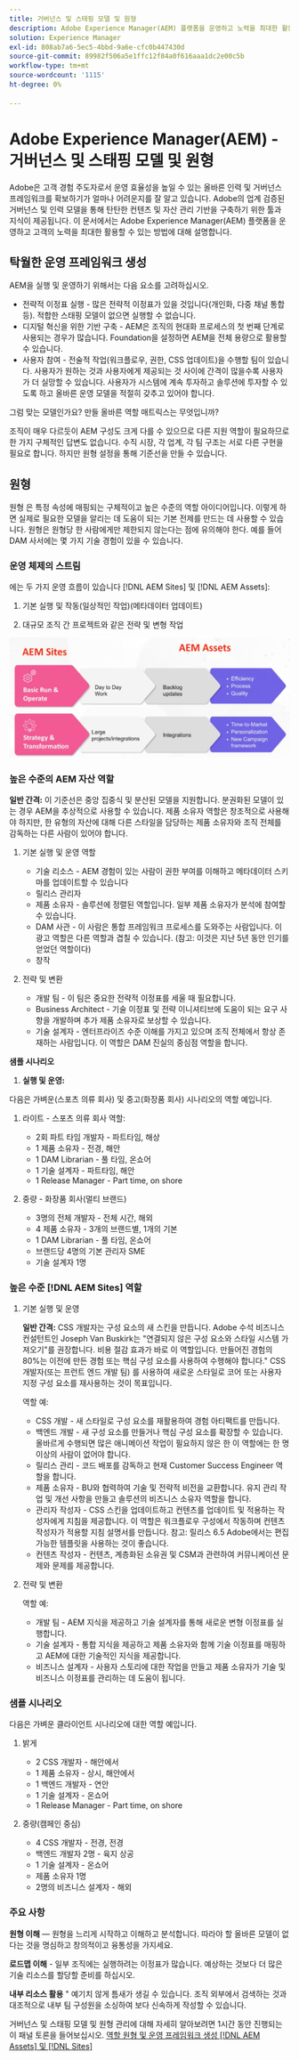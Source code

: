 ```yaml
---
title: 거버넌스 및 스태핑 모델 및 원형
description: Adobe Experience Manager(AEM) 플랫폼을 운영하고 노력을 최대한 활용할 수 있는 방법을 살펴볼 수 있습니다.
solution: Experience Manager
exl-id: 808ab7a6-5ec5-4bbd-9a6e-cfc0b447430d
source-git-commit: 89982f506a5e1ffc12f84a0f616aaa1dc2e00c5b
workflow-type: tm+mt
source-wordcount: '1115'
ht-degree: 0%

---
```


# Adobe Experience Manager(AEM) - 거버넌스 및 스태핑 모델 및 원형

Adobe은 고객 경험 주도자로서 운영 효율성을 높일 수 있는 올바른 인력 및 거버넌스 프레임워크를 확보하기가 얼마나 어려운지를 잘 알고 있습니다. Adobe의 업계 검증된 거버넌스 및 인력 모델을 통해 탄탄한 컨텐츠 및 자산 관리 기반을 구축하기 위한 툴과 지식이 제공됩니다. 이 문서에서는 Adobe Experience Manager(AEM) 플랫폼을 운영하고 고객의 노력을 최대한 활용할 수 있는 방법에 대해 설명합니다.

## 탁월한 운영 프레임워크 생성

AEM을 실행 및 운영하기 위해서는 다음 요소를 고려하십시오.

* 전략적 이정표 실행 - 많은 전략적 이정표가 있을 것입니다(개인화, 다중 채널 통합 등). 적합한 스태핑 모델이 없으면 실행할 수 없습니다.
* 디지털 혁신을 위한 기반 구축 - AEM은 조직의 현대화 프로세스의 첫 번째 단계로 사용되는 경우가 많습니다. Foundation을 설정하면 AEM을 전체 용량으로 활용할 수 있습니다.
* 사용자 참여 - 전술적 작업(워크플로우, 권한, CSS 업데이트)을 수행할 팀이 있습니다. 사용자가 원하는 것과 사용자에게 제공되는 것 사이에 간격이 많을수록 사용자가 더 실망할 수 있습니다. 사용자가 시스템에 계속 투자하고 솔루션에 투자할 수 있도록 하고 올바른 운영 모델을 적절히 갖추고 있어야 합니다.

그럼 맞는 모델인가요? 만들 올바른 역할 매트릭스는 무엇입니까?

조직이 매우 다르듯이 AEM 구성도 크게 다를 수 있으므로 다른 지원 역할이 필요하므로 한 가지 구체적인 답변도 없습니다. 수직 시장, 각 업계, 각 팀 구조는 서로 다른 구현을 필요로 합니다. 하지만 원형 설정을 통해 기준선을 만들 수 있습니다.

## 원형

원형 은 특정 속성에 매핑되는 구체적이고 높은 수준의 역할 아이디어입니다. 이렇게 하면 실제로 필요한 모델을 알리는 데 도움이 되는 기본 전제를 만드는 데 사용할 수 있습니다. 원형은 원형당 한 사람에게만 제한되지 않는다는 점에 유의해야 한다. 예를 들어 DAM 사서에는 몇 가지 기술 경험이 있을 수 있습니다.

### 운영 체제의 스트림

에는 두 가지 운영 흐름이 있습니다 [!DNL AEM Sites] 및 [!DNL AEM Assets]:

1. 기본 실행 및 작동(일상적인 작업)(메타데이터 업데이트)

1. 대규모 조직 간 프로젝트와 같은 전략 및 변형 작업

![운영화 스트림](assets/streams-of-operationalization.png)

### 높은 수준의 AEM 자산 역할

**일반 간격:** 이 기준선은 중앙 집중식 및 분산된 모델을 지원합니다. 분권화된 모델이 있는 경우 AEM을 추상적으로 사용할 수 있습니다. 제품 소유자 역할은 창조적으로 사용해야 하지만, 한 유형의 자산에 대해 다른 스타일을 담당하는 제품 소유자와 조직 전체를 감독하는 다른 사람이 있어야 합니다.

1. 기본 실행 및 운영 역할

   * 기술 리소스 - AEM 경험이 있는 사람이 권한 부여를 이해하고 메타데이터 스키마를 업데이트할 수 있습니다
   * 릴리스 관리자
   * 제품 소유자 - 솔루션에 정렬된 역할입니다. 일부 제품 소유자가 분석에 참여할 수 있습니다.
   * DAM 사관 - 이 사람은 통합 프레임워크 프로세스를 도와주는 사람입니다. 이 광고 역할은 다른 역할과 겹칠 수 있습니다. (참고: 이것은 지난 5년 동안 인기를 얻었던 역할이다)
   * 창작

1. 전략 및 변환

   * 개발 팀 - 이 팀은 중요한 전략적 이정표를 세울 때 필요합니다.
   * Business Architect - 기술 이정표 및 전략 이니셔티브에 도움이 되는 요구 사항을 개발하며 추가 제품 소유자로 보상할 수 있습니다.
   * 기술 설계자 - 엔터프라이즈 수준 이해를 가지고 있으며 조직 전체에서 항상 존재하는 사람입니다. 이 역할은 DAM 진실의 중심점 역할을 합니다.

**샘플 시나리오**

1. **실행 및 운영:**

다음은 가벼운(스포츠 의류 회사) 및 중고(화장품 회사) 시나리오의 역할 예입니다.

1. 라이트 - 스포츠 의류 회사 역할:

   * 2회 파트 타임 개발자 - 파트타임, 해상
   * 1 제품 소유자 - 전경, 해안
   * 1 DAM Librarian - 풀 타임, 온쇼어
   * 1 기술 설계자 - 파트타임, 해안
   * 1 Release Manager - Part time, on shore

1. 중량 - 화장품 회사(멀티 브랜드)

   * 3명의 전체 개발자 - 전체 시간, 해외
   * 4 제품 소유자 - 3개의 브랜드별, 1개의 기본
   * 1 DAM Librarian - 풀 타임, 온쇼어
   * 브랜드당 4명의 기본 관리자 SME
   * 기술 설계자 1명

### 높은 수준 [!DNL AEM Sites] 역할

1. 기본 실행 및 운영

   **일반 간격:** CSS 개발자는 구성 요소의 새 스킨을 만듭니다. Adobe 수석 비즈니스 컨설턴트인 Joseph Van Buskirk는 &quot;연결되지 않은 구성 요소와 스타일 시스템 가져오기&quot;를 권장합니다. 비용 절감 효과가 바로 이 역할입니다. 만들어진 경험의 80%는 이전에 만든 경험 또는 핵심 구성 요소를 사용하여 수행해야 합니다.&quot; CSS 개발자(또는 프런트 엔드 개발 팀) 를 사용하여 새로운 스타일로 코어 또는 사용자 지정 구성 요소를 재사용하는 것이 목표입니다.

   역할 예:

   * CSS 개발 - 새 스타일로 구성 요소를 재활용하여 경험 아티팩트를 만듭니다.
   * 백엔드 개발 - 새 구성 요소를 만들거나 핵심 구성 요소를 확장할 수 있습니다. 올바르게 수행되면 많은 애니메이션 작업이 필요하지 않은 한 이 역할에는 한 명 이상의 사람이 없어야 합니다.
   * 릴리스 관리 - 코드 배포를 감독하고 현재 Customer Success Engineer 역할을 합니다.
   * 제품 소유자 - BU와 협력하여 기술 및 전략적 비전을 교환합니다. 유지 관리 작업 및 개선 사항을 만들고 솔루션의 비즈니스 소유자 역할을 합니다.
   * 관리자 작성자 - CSS 스킨을 업데이트하고 컨텐츠를 업데이트 및 적용하는 작성자에게 지침을 제공합니다. 이 역할은 워크플로우 구성에서 작동하며 컨텐츠 작성자가 적용할 지침 설명서를 만듭니다. 참고: 릴리스 6.5 Adobe에서는 편집 가능한 템플릿을 사용하는 것이 좋습니다.
   * 컨텐츠 작성자 - 컨텐츠, 계층화된 소유권 및 CSM과 관련하여 커뮤니케이션 문제와 문제를 제공합니다.

1. 전략 및 변환

   역할 예:

   * 개발 팀 - AEM 지식을 제공하고 기술 설계자를 통해 새로운 변형 이정표를 실행합니다.
   * 기술 설계자 - 통합 지식을 제공하고 제품 소유자와 함께 기술 이정표를 매핑하고 AEM에 대한 기술적인 지식을 제공합니다.
   * 비즈니스 설계자 - 사용자 스토리에 대한 작업을 만들고 제품 소유자가 기술 및 비즈니스 이정표를 관리하는 데 도움이 됩니다.

### 샘플 시나리오

다음은 가벼운 클라이언트 시나리오에 대한 역할 예입니다.

1. 밝게

   * 2 CSS 개발자 - 해안에서
   * 1 제품 소유자 - 상시, 해안에서
   * 1 백엔드 개발자 - 연안
   * 1 기술 설계자 - 온쇼어
   * 1 Release Manager - Part time, on shore

1. 중량(캠페인 중심)

   * 4 CSS 개발자 - 전경, 전경
   * 백엔드 개발자 2명 - 육지 상공
   * 1 기술 설계자 - 온쇼어
   * 제품 소유자 1명
   * 2명의 비즈니스 설계자 - 해외

### 주요 사항

**원형 이해** — 원형을 느리게 시작하고 이해하고 분석합니다. 따라야 할 올바른 모델이 없다는 것을 명심하고 창의적이고 융통성을 가지세요.

**로드맵 이해** - 일부 조직에는 실행하려는 이정표가 많습니다. 예상하는 것보다 더 많은 기술 리소스를 할당할 준비를 하십시오.

**내부 리소스 활용** &quot; 예기치 않게 틈새가 생길 수 있습니다. 조직 외부에서 검색하는 것과 대조적으로 내부 팀 구성원을 소싱하여 보다 신속하게 작성할 수 있습니다.

거버넌스 및 스태핑 모델 및 원형 관리에 대해 자세히 알아보려면 1시간 동안 진행되는 이 패널 토론을 들어보십시오. [역할 원형 및 운영 프레임워크 생성 [!DNL AEM Assets] 및 [!DNL Sites]](https://adobecustomersuccess.adobeconnect.com/p8ml5nmy0758mp4/)
